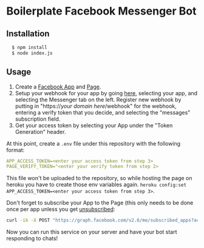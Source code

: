 # Boilerplate Facebook Messenger Bot

## Installation
```bash
  $ npm install
  $ node index.js
```

## Usage

1. Create a [Facebook App](https://developers.facebook.com/quickstarts/?platform=web) and [Page](https://www.facebook.com/pages/create).
2. Setup your webhook for your app by going [here](https://developers.facebook.com), selecting your app, and selecting the Messenger tab on the left. Register new webhook by putting in "https://*your domain here*/webhook" for the webhook, entering a verify token that you decide, and selecting the "messages" subscription field.
3. Get your access token by selecting your App under the "Token Generation" header.

At this point, create a `.env` file under this repository with the following format:
```yml
APP_ACCESS_TOKEN=<enter your access token from step 3>
PAGE_VERIFY_TOKEN="<enter your verify token from step 2>
```

This file won't be uploaded to the repository, so while hosting the page on heroku you have to create those env variables again.
`heroku config:set APP_ACCESS_TOKEN=<enter your access token from step 3>`.

Don't forget to subscribe your App to the Page (this only needs to be done once per app unless you get [unsubscribed](https://developers.facebook.com/docs/messenger-platform/webhook-reference#unsubscribe):
```bash
curl -ik -X POST "https://graph.facebook.com/v2.6/me/subscribed_apps?access_token=<token>"
```

Now you can run this service on your server and have your bot start responding to chats!
